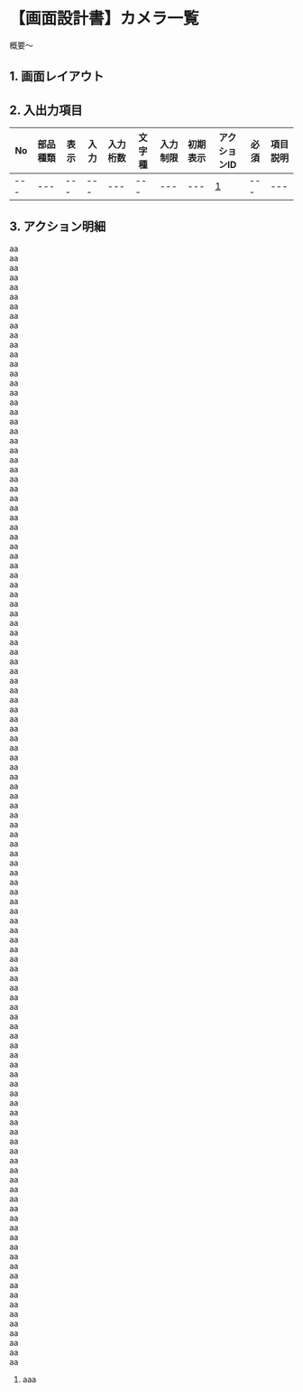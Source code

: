 # 【画面設計書】カメラ一覧
概要～

## 1. 画面レイアウト

## 2. 入出力項目

|No|部品種類|表示|入力|入力桁数|文字種|入力制限|初期表示|アクションID|必須|項目説明|
|---|---|---|---|---|---|---|---|---|---|---|
|---|---|---|---|---|---|---|---|[1](#aaa)|---|---|

## 3. アクション明細
aa  
aa  
aa  
aa  
aa  
aa  
aa  
aa  
aa  
aa  
aa  
aa  
aa  
aa  
aa  
aa  
aa  
aa  
aa  
aa  
aa  
aa  
aa  
aa  
aa  
aa  
aa  
aa  
aa  
aa  
aa  
aa  
aa  
aa  
aa  
aa  
aa  
aa  
aa  
aa  
aa  
aa  
aa  
aa  
aa  
aa  
aa  
aa  
aa  
aa  
aa  
aa  
aa  
aa  
aa  
aa  
aa  
aa  
aa  
aa  
aa  
aa  
aa  
aa  
aa  
aa  
aa  
aa  
aa  
aa  
aa  
aa  
aa  
aa  
aa  
aa  
aa  
aa  
aa  
aa  
aa  
aa  
aa  
aa  
aa  
aa  
aa  
aa  
aa  
aa  
aa  
aa  
aa  
aa  
aa  
aa  
aa  
aa  
aa  
aa  
aa  
aa  
aa  
aa  
aa  
aa  
aa  
aa  
aa  
aa  
aa  
aa  
aa  
aa  
aa  
aa  
aa  
1. <a id="aaa">aaa</a>
